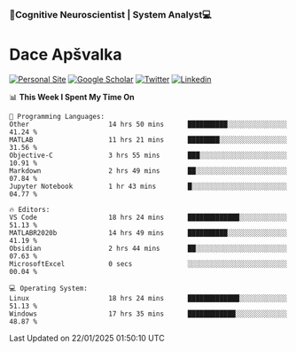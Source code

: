 ### 🧠Cognitive Neuroscientist | System Analyst💻
# Dace Apšvalka

[![Personal Site](https://img.shields.io/badge/website-teal?style=for-the-badge&logo=About.me&logoColor=white)](https://dcdace.net/)
[![Google Scholar](https://img.shields.io/badge/Scholar-yellow?style=for-the-badge&logo=googlescholar&logoColor=ffffff)](https://scholar.google.com/citations?hl=en&user=W8q0HBkAAAAJ&view_op=list_works&sortby=pubdate)
[![Twitter](https://img.shields.io/badge/Twitter-1DA1F2?logo=twitter&logoColor=white&style=for-the-badge)](https://twitter.com/dcdace)
[![Linkedin](https://img.shields.io/badge/linkedin-0077B5?logo=linkedin&logoColor=white&style=for-the-badge)](https://www.linkedin.com/in/dace-apsvalka/)

<!--
[![Dace's wakatime stats](https://github-readme-stats.vercel.app/api/wakatime?username=dcdace&theme=react&layout=compact&custom_title=Coding+past+7+days&v=2)](https://github.com/dcdace/dcdace)


[![github](https://img.shields.io/github/followers/dcdace?logo=github&style=plastic)](https://github.com/dcdace?tab=followers "GitHub followers")
[![wakatime](https://wakatime.com/badge/user/6e7556d3-b1db-4eef-a7e8-9bad735fc27e.svg?style=plastic?v=2)](https://wakatime.com/@6e7556d3-b1db-4eef-a7e8-9bad735fc27e "Total time coded since Feb 28 2022")

[![twitter](https://img.shields.io/twitter/follow/dcdace?label=followers&logo=twitter&color=%23007ec6&style=plastic)](https://twitter.com/dcdace "Twitter followers")

[![Dace's languages](https://github-readme-stats-one-nu-13.vercel.app/api/top-langs/?username=dcdace&langs_count=10&theme=nord&layout=compact)](https://github.com/anuraghazra/github-readme-stats) 
[![Dace's GitHub stats](https://github-readme-stats-one-nu-13.vercel.app/api?username=dcdace&theme=dracula&hide=prs,issues&count_private=true&show_icons=true&hide_rank=true&include_all_commits=true&hide_title=false&custom_title=GitHub+Stats)](https://github.com/anuraghazra/github-readme-stats)
-->

<!--START_SECTION:waka-->
📊 **This Week I Spent My Time On** 

```text
💬 Programming Languages: 
Other                    14 hrs 50 mins      ██████████░░░░░░░░░░░░░░░   41.24 % 
MATLAB                   11 hrs 21 mins      ████████░░░░░░░░░░░░░░░░░   31.56 % 
Objective-C              3 hrs 55 mins       ███░░░░░░░░░░░░░░░░░░░░░░   10.91 % 
Markdown                 2 hrs 49 mins       ██░░░░░░░░░░░░░░░░░░░░░░░   07.84 % 
Jupyter Notebook         1 hr 43 mins        █░░░░░░░░░░░░░░░░░░░░░░░░   04.77 % 

🔥 Editors: 
VS Code                  18 hrs 24 mins      █████████████░░░░░░░░░░░░   51.13 % 
MATLABR2020b             14 hrs 49 mins      ██████████░░░░░░░░░░░░░░░   41.19 % 
Obsidian                 2 hrs 44 mins       ██░░░░░░░░░░░░░░░░░░░░░░░   07.63 % 
MicrosoftExcel           0 secs              ░░░░░░░░░░░░░░░░░░░░░░░░░   00.04 % 

💻 Operating System: 
Linux                    18 hrs 24 mins      █████████████░░░░░░░░░░░░   51.13 % 
Windows                  17 hrs 35 mins      ████████████░░░░░░░░░░░░░   48.87 % 
```


 Last Updated on 22/01/2025 01:50:10 UTC
<!--END_SECTION:waka-->

